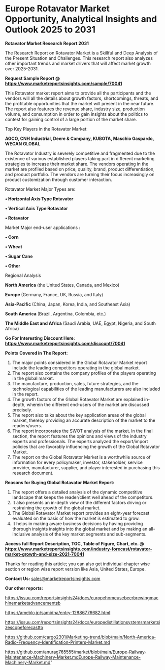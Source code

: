  # Europe Rotavator Market Opportunity, Analytical Insights and Outlook 2025 to 2031

<strong>Rotavator Market Research Report 2031</strong>

The Research Report on Rotavator Market is a Skillful and Deep Analysis of the Present Situation and Challenges. This research report also analyzes other important trends and market drivers that will affect market growth over 2025-2031.

<strong>Request Sample Report @ <a href=https://www.marketreportsinsights.com/sample/70041>https://www.marketreportsinsights.com/sample/70041</a></strong>

This Rotavator market report aims to provide all the participants and the vendors will all the details about growth factors, shortcomings, threats, and the profitable opportunities that the market will present in the near future. The report also features the revenue share, industry size, production volume, and consumption in order to gain insights about the politics to contest for gaining control of a large portion of the market share.

Top Key Players in the Rotavator Market:

<strong>AGCO, CNH Industrial, Deere & Company, KUBOTA, Maschio Gaspardo, WECAN GLOBAL</strong>

The Rotavator Industry is severely competitive and fragmented due to the existence of various established players taking part in different marketing strategies to increase their market share. The vendors operating in the market are profiled based on price, quality, brand, product differentiation, and product portfolio. The vendors are turning their focus increasingly on product customization through customer interaction.

Rotavator Market Major Types are:

<strong>• Horizontal Axis Type Rotavator

• Vertical Axis Type Rotavator

• Rotavator</strong>

Market Major end-user applications :

<strong>• Corn

• Wheat

• Sugar Cane

• Other</strong>

Regional Analysis

</u><strong><b>North America</b></strong> (the United States, Canada, and Mexico)

<strong><b>Europe </b></strong>(Germany, France, UK, Russia, and Italy)

<strong><b>Asia-Pacific</b></strong> (China, Japan, Korea, India, and Southeast Asia)

<strong><b>South America</b></strong> (Brazil, Argentina, Colombia, etc.)

<strong><b>The Middle East and Africa</b></strong> (Saudi Arabia, UAE, Egypt, Nigeria, and South Africa)

<strong>Go For Interesting Discount Here: <a href=https://www.marketreportsinsights.com/discount/70041>https://www.marketreportsinsights.com/discount/70041</a></strong>

<strong>Points Covered in The Report:</strong>
<ol>
  <li>The major points considered in the Global Rotavator Market report include the leading competitors operating in the global market.</li>
  <li>The report also contains the company profiles of the players operating in the global market.</li>
  <li>The manufacture, production, sales, future strategies, and the technological capabilities of the leading manufacturers are also included in the report.</li>
  <li>The growth factors of the Global Rotavator Market are explained in-depth, wherein the different end-users of the market are discussed precisely.</li>
  <li>The report also talks about the key application areas of the global market, thereby providing an accurate description of the market to the readers/users.</li>
  <li>The report incorporates the SWOT analysis of the market. In the final section, the report features the opinions and views of the industry experts and professionals. The experts analyzed the export/import policies that are favorably influencing the growth of the Global Rotavator Market.</li>
  <li>The report on the Global Rotavator Market is a worthwhile source of information for every policymaker, investor, stakeholder, service provider, manufacturer, supplier, and player interested in purchasing this research document.</li>
</ol>
<strong>Reasons for Buying Global Rotavator Market Report:</strong>

<ol>
  <li>The report offers a detailed analysis of the dynamic competitive landscape that keeps the reader/client well ahead of the competitors.</li>
  <li>It also presents an in-depth view of the different factors driving or restraining the growth of the global market.</li>
  <li>The Global Rotavator Market report provides an eight-year forecast evaluated on the basis of how the market is estimated to grow.</li>
  <li>It helps in making aware business decisions by having providing thorough insights insights into the global market and by making an all-inclusive analysis of the key market segments and sub-segments.</li>
</ol>
<strong>Access full Report Description, TOC, Table of Figure, Chart, etc. @ <a href=https://www.marketreportsinsights.com/industry-forecast/rotavator-market-growth-and-size-2021-70041>https://www.marketreportsinsights.com/industry-forecast/rotavator-market-growth-and-size-2021-70041</a></strong>


Thanks for reading this article; you can also get individual chapter wise section or region wise report version like Asia, United States, Europe.

<strong>Contact Us:</strong>
sales@marketreportsinsights.com

<strong>Our other reports:</strong>

<a href=https://issuu.com/reportsinsights24/docs/europehomeusebeerbrewingmachinemarketadvancementsb>https://issuu.com/reportsinsights24/docs/europehomeusebeerbrewingmachinemarketadvancementsb</a>

<a href=https://ameblo.jp/samidha/entry-12886776682.html>https://ameblo.jp/samidha/entry-12886776682.html</a>

<a href=https://issuu.com/reportsinsights24/docs/europedistillationsystemsmarketsizescopeforecastto>https://issuu.com/reportsinsights24/docs/europedistillationsystemsmarketsizescopeforecastto</a>

<a href=https://github.com/cargo2301/Marketing-trend/blob/main/North-America-Radio-Frequency-Identification-Printers-Market.md>https://github.com/cargo2301/Marketing-trend/blob/main/North-America-Radio-Frequency-Identification-Printers-Market.md</a>

<a href=https://github.com/anurag765555/market/blob/main/Europe-Railway-Maintenance-Machinery-Market.mdEurope-Railway-Maintenance-Machinery-Market.md>https://github.com/anurag765555/market/blob/main/Europe-Railway-Maintenance-Machinery-Market.mdEurope-Railway-Maintenance-Machinery-Market.md</a>"
